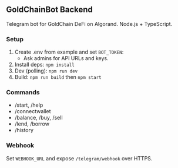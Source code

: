 ## GoldChainBot Backend

Telegram bot for GoldChain DeFi on Algorand. Node.js + TypeScript.

### Setup

1. Create .env from example and set `BOT_TOKEN`:
   - Ask admins for API URLs and keys.
2. Install deps: `npm install`
3. Dev (polling): `npm run dev`
4. Build: `npm run build` then `npm start`

### Commands

- /start, /help
- /connectwallet
- /balance, /buy, /sell
- /lend, /borrow
- /history

### Webhook

Set `WEBHOOK_URL` and expose `/telegram/webhook` over HTTPS.


